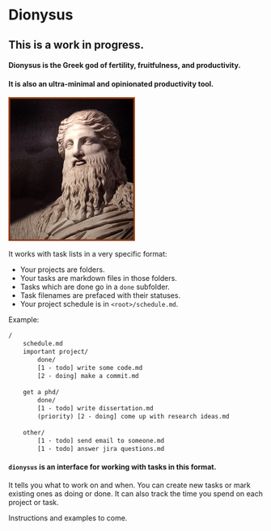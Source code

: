 # Dionysus

## This is a work in progress.

#### Dionysus is the Greek god of fertility, fruitfulness, and **productivity.**

#### It is also an ultra-minimal and opinionated productivity tool.

![dionysus](./assets/dionysus.jpg)

It works with task lists in a very specific format:
- Your projects are folders. 
- Your tasks are markdown files in those folders.
- Tasks which are done go in a `done` subfolder.
- Task filenames are prefaced with their statuses.
- Your project schedule is in `<root>/schedule.md`.

Example:
```
/
    schedule.md
    important project/
        done/
        [1 - todo] write some code.md
        [2 - doing] make a commit.md

    get a phd/
        done/
        [1 - todo] write dissertation.md
        (priority) [2 - doing] come up with research ideas.md

    other/
        [1 - todo] send email to someone.md
        [1 - todo] answer jira questions.md

```

#### `dionysus` is an interface for working with tasks in this format. 
It tells you what to work on and when. You can create new tasks or mark existing ones
as doing or done. It can also track the time you spend on each project or task.

Instructions and examples to come.